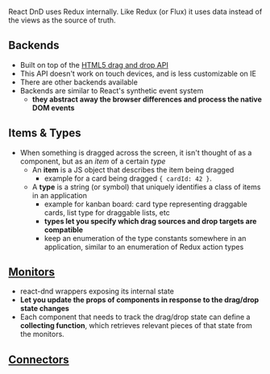 React DnD uses Redux internally. Like Redux (or Flux) it uses data instead of the views as the source of truth.

## Backends
 
 - Built on top of the [HTML5 drag and drop API](https://developer.mozilla.org/en-US/docs/Web/Guide/HTML/Drag_and_drop)
 - This API doesn't work on touch devices, and is less customizable on IE
 - There are other backends available
 - Backends are similar to React's synthetic event system
	 - **they abstract away the browser differences and process the native DOM events** 
 
## Items & Types

- When something is dragged across the screen, it isn't thought of as a component, but as an *item* of a certain *type*
	- An **item** is a JS object that describes the item being dragged
		- example for a card being dragged `{ cardId: 42 }`.
	- A **type** is a string (or symbol) that uniquely identifies a class of items in an application
		- example for kanban board: card type representing draggable cards, list type for draggable lists, etc
		- **types let you specify which drag sources and drop targets are compatible**
		- keep an enumeration of the type constants somewhere in an application, similar to an enumeration of Redux action types

## [Monitors](https://react-dnd.github.io/react-dnd/docs/overview#monitors)

- react-dnd wrappers exposing its internal state
- **Let you update the props of components in response to the drag/drop state changes**
- Each component that needs to track the drag/drop state can define a **collecting function**, which retrieves relevant pieces of that state from the monitors.

## [Connectors](https://react-dnd.github.io/react-dnd/docs/overview#connectors)